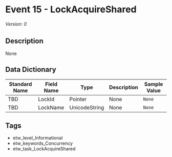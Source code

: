 # Event 15 - LockAcquireShared
###### Version: 0

## Description
None

## Data Dictionary
|Standard Name|Field Name|Type|Description|Sample Value|
|---|---|---|---|---|
|TBD|LockId|Pointer|None|`None`|
|TBD|LockName|UnicodeString|None|`None`|

## Tags
* etw_level_Informational
* etw_keywords_Concurrency
* etw_task_LockAcquireShared